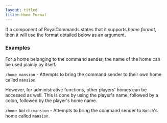 ```yaml
---
layout: titled
title: Home Format
---
```


If a component of RoyalCommands states that it supports *home format*, then it will use the format detailed below as an
argument.

### Examples

For a home belonging to the command sender, the name of the home can be used plainly by itself.

```/home mansion``` - Attempts to bring the command sender to their own home called ```mansion```.

However, for administrative functions, other players' homes can be accessed as well. This is done by using the player's
name, followed by a colon, followed by the player's home name.

```/home Notch:mansion``` - Attempts to bring the command sender to ```Notch```'s home called ```mansion```.
